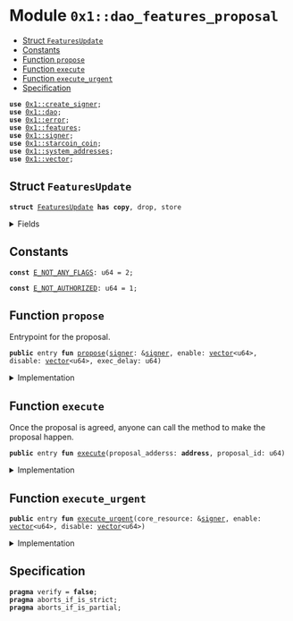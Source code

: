 
<a id="0x1_dao_features_proposal"></a>

# Module `0x1::dao_features_proposal`



-  [Struct `FeaturesUpdate`](#0x1_dao_features_proposal_FeaturesUpdate)
-  [Constants](#@Constants_0)
-  [Function `propose`](#0x1_dao_features_proposal_propose)
-  [Function `execute`](#0x1_dao_features_proposal_execute)
-  [Function `execute_urgent`](#0x1_dao_features_proposal_execute_urgent)
-  [Specification](#@Specification_1)


<pre><code><b>use</b> <a href="create_signer.md#0x1_create_signer">0x1::create_signer</a>;
<b>use</b> <a href="dao.md#0x1_dao">0x1::dao</a>;
<b>use</b> <a href="../../move-stdlib/doc/error.md#0x1_error">0x1::error</a>;
<b>use</b> <a href="../../move-stdlib/doc/features.md#0x1_features">0x1::features</a>;
<b>use</b> <a href="../../move-stdlib/doc/signer.md#0x1_signer">0x1::signer</a>;
<b>use</b> <a href="starcoin_coin.md#0x1_starcoin_coin">0x1::starcoin_coin</a>;
<b>use</b> <a href="system_addresses.md#0x1_system_addresses">0x1::system_addresses</a>;
<b>use</b> <a href="../../move-stdlib/doc/vector.md#0x1_vector">0x1::vector</a>;
</code></pre>



<a id="0x1_dao_features_proposal_FeaturesUpdate"></a>

## Struct `FeaturesUpdate`



<pre><code><b>struct</b> <a href="dao_features_proposal.md#0x1_dao_features_proposal_FeaturesUpdate">FeaturesUpdate</a> <b>has</b> <b>copy</b>, drop, store
</code></pre>



<details>
<summary>Fields</summary>


<dl>
<dt>
<code>enable: <a href="../../move-stdlib/doc/vector.md#0x1_vector">vector</a>&lt;u64&gt;</code>
</dt>
<dd>

</dd>
<dt>
<code>disable: <a href="../../move-stdlib/doc/vector.md#0x1_vector">vector</a>&lt;u64&gt;</code>
</dt>
<dd>

</dd>
</dl>


</details>

<a id="@Constants_0"></a>

## Constants


<a id="0x1_dao_features_proposal_E_NOT_ANY_FLAGS"></a>



<pre><code><b>const</b> <a href="dao_features_proposal.md#0x1_dao_features_proposal_E_NOT_ANY_FLAGS">E_NOT_ANY_FLAGS</a>: u64 = 2;
</code></pre>



<a id="0x1_dao_features_proposal_E_NOT_AUTHORIZED"></a>



<pre><code><b>const</b> <a href="dao_features_proposal.md#0x1_dao_features_proposal_E_NOT_AUTHORIZED">E_NOT_AUTHORIZED</a>: u64 = 1;
</code></pre>



<a id="0x1_dao_features_proposal_propose"></a>

## Function `propose`

Entrypoint for the proposal.


<pre><code><b>public</b> entry <b>fun</b> <a href="dao_features_proposal.md#0x1_dao_features_proposal_propose">propose</a>(<a href="../../move-stdlib/doc/signer.md#0x1_signer">signer</a>: &<a href="../../move-stdlib/doc/signer.md#0x1_signer">signer</a>, enable: <a href="../../move-stdlib/doc/vector.md#0x1_vector">vector</a>&lt;u64&gt;, disable: <a href="../../move-stdlib/doc/vector.md#0x1_vector">vector</a>&lt;u64&gt;, exec_delay: u64)
</code></pre>



<details>
<summary>Implementation</summary>


<pre><code><b>public</b> entry <b>fun</b> <a href="dao_features_proposal.md#0x1_dao_features_proposal_propose">propose</a>(
    <a href="../../move-stdlib/doc/signer.md#0x1_signer">signer</a>: &<a href="../../move-stdlib/doc/signer.md#0x1_signer">signer</a>,
    enable: <a href="../../move-stdlib/doc/vector.md#0x1_vector">vector</a>&lt;u64&gt;,
    disable: <a href="../../move-stdlib/doc/vector.md#0x1_vector">vector</a>&lt;u64&gt;,
    exec_delay: u64,
) {
    <b>assert</b>!(
        !<a href="../../move-stdlib/doc/vector.md#0x1_vector_is_empty">vector::is_empty</a>(&enable) || !<a href="../../move-stdlib/doc/vector.md#0x1_vector_is_empty">vector::is_empty</a>(&disable),
        <a href="../../move-stdlib/doc/error.md#0x1_error_invalid_argument">error::invalid_argument</a>(<a href="dao_features_proposal.md#0x1_dao_features_proposal_E_NOT_ANY_FLAGS">E_NOT_ANY_FLAGS</a>)
    );
    <b>let</b> action = <a href="dao_features_proposal.md#0x1_dao_features_proposal_FeaturesUpdate">FeaturesUpdate</a> {
        enable,
        disable,
    };
    <a href="dao.md#0x1_dao_propose">dao::propose</a>&lt;STC, <a href="dao_features_proposal.md#0x1_dao_features_proposal_FeaturesUpdate">FeaturesUpdate</a>&gt;(<a href="../../move-stdlib/doc/signer.md#0x1_signer">signer</a>, action, exec_delay);
}
</code></pre>



</details>

<a id="0x1_dao_features_proposal_execute"></a>

## Function `execute`

Once the proposal is agreed, anyone can call the method to make the proposal happen.


<pre><code><b>public</b> entry <b>fun</b> <a href="dao_features_proposal.md#0x1_dao_features_proposal_execute">execute</a>(proposal_adderss: <b>address</b>, proposal_id: u64)
</code></pre>



<details>
<summary>Implementation</summary>


<pre><code><b>public</b> entry <b>fun</b> <a href="dao_features_proposal.md#0x1_dao_features_proposal_execute">execute</a>(proposal_adderss: <b>address</b>, proposal_id: u64) {
    <b>let</b> <a href="dao_features_proposal.md#0x1_dao_features_proposal_FeaturesUpdate">FeaturesUpdate</a> {
        enable,
        disable,
    } = <a href="dao.md#0x1_dao_extract_proposal_action">dao::extract_proposal_action</a>&lt;STC, <a href="dao_features_proposal.md#0x1_dao_features_proposal_FeaturesUpdate">FeaturesUpdate</a>&gt;(
        proposal_adderss,
        proposal_id
    );
    <b>let</b> starcoin_framework = &<a href="create_signer.md#0x1_create_signer">create_signer</a>(<a href="system_addresses.md#0x1_system_addresses_get_starcoin_framework">system_addresses::get_starcoin_framework</a>());
    <a href="../../move-stdlib/doc/features.md#0x1_features_change_feature_flags_for_next_epoch">features::change_feature_flags_for_next_epoch</a>(starcoin_framework, enable, disable);
    <a href="../../move-stdlib/doc/features.md#0x1_features_on_new_epoch">features::on_new_epoch</a>(starcoin_framework);
}
</code></pre>



</details>

<a id="0x1_dao_features_proposal_execute_urgent"></a>

## Function `execute_urgent`



<pre><code><b>public</b> entry <b>fun</b> <a href="dao_features_proposal.md#0x1_dao_features_proposal_execute_urgent">execute_urgent</a>(core_resource: &<a href="../../move-stdlib/doc/signer.md#0x1_signer">signer</a>, enable: <a href="../../move-stdlib/doc/vector.md#0x1_vector">vector</a>&lt;u64&gt;, disable: <a href="../../move-stdlib/doc/vector.md#0x1_vector">vector</a>&lt;u64&gt;)
</code></pre>



<details>
<summary>Implementation</summary>


<pre><code><b>public</b> entry <b>fun</b> <a href="dao_features_proposal.md#0x1_dao_features_proposal_execute_urgent">execute_urgent</a>(core_resource: &<a href="../../move-stdlib/doc/signer.md#0x1_signer">signer</a>, enable: <a href="../../move-stdlib/doc/vector.md#0x1_vector">vector</a>&lt;u64&gt;, disable: <a href="../../move-stdlib/doc/vector.md#0x1_vector">vector</a>&lt;u64&gt;) {
    <b>assert</b>!(<a href="../../move-stdlib/doc/signer.md#0x1_signer_address_of">signer::address_of</a>(core_resource) == @core_resources, <a href="../../move-stdlib/doc/error.md#0x1_error_unauthenticated">error::unauthenticated</a>(<a href="dao_features_proposal.md#0x1_dao_features_proposal_E_NOT_AUTHORIZED">E_NOT_AUTHORIZED</a>));
    <b>let</b> framework = &<a href="create_signer.md#0x1_create_signer">create_signer</a>(@starcoin_framework);
    <a href="../../move-stdlib/doc/features.md#0x1_features_change_feature_flags_for_next_epoch">features::change_feature_flags_for_next_epoch</a>(framework, enable, disable);
    <a href="../../move-stdlib/doc/features.md#0x1_features_on_new_epoch">features::on_new_epoch</a>(framework);
}
</code></pre>



</details>

<a id="@Specification_1"></a>

## Specification



<pre><code><b>pragma</b> verify = <b>false</b>;
<b>pragma</b> aborts_if_is_strict;
<b>pragma</b> aborts_if_is_partial;
</code></pre>


[move-book]: https://starcoin.dev/move/book/SUMMARY
